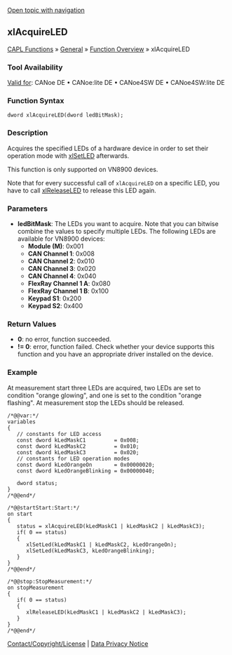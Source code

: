 [Open topic with navigation](../../../../../CANoeDEFamily.htm#Topics/CAPLFunctions/Other/Functions/CAPLfunctionxlAcquireLED.md)

## xlAcquireLED

[CAPL Functions](../../CAPLfunctions.md) » [General](../CAPLGeneralStartPage.md) » [Function Overview](../CAPLfunctionsGeneralOverview.md) » xlAcquireLED

### Tool Availability

[Valid for](../../../Shared/FeatureAvailability.md): CANoe DE • CANoe:lite DE • CANoe4SW DE • CANoe4SW:lite DE

### Function Syntax

```plaintext
dword xlAcquireLED(dword ledBitMask);
```

### Description

Acquires the specified LEDs of a hardware device in order to set their operation mode with [xlSetLED](CAPLfunctionxlSetLED.md) afterwards.

This function is only supported on VN8900 devices.

Note that for every successful call of `xlAcquireLED` on a specific LED, you have to call [xlReleaseLED](CAPLfunctionxlReleaseLED.md) to release this LED again.

### Parameters

- **ledBitMask**: The LEDs you want to acquire. Note that you can bitwise combine the values to specify multiple LEDs. The following LEDs are available for VN8900 devices:
  - **Module (M)**: 0x001
  - **CAN Channel 1**: 0x008
  - **CAN Channel 2**: 0x010
  - **CAN Channel 3**: 0x020
  - **CAN Channel 4**: 0x040
  - **FlexRay Channel 1 A**: 0x080
  - **FlexRay Channel 1 B**: 0x100
  - **Keypad S1**: 0x200
  - **Keypad S2**: 0x400

### Return Values

- **0**: no error, function succeeded.
- **!= 0**: error, function failed. Check whether your device supports this function and you have an appropriate driver installed on the device.

### Example

At measurement start three LEDs are acquired, two LEDs are set to condition "orange glowing", and one is set to the condition "orange flashing". At measurement stop the LEDs should be released.

```plaintext
/*@@var:*/
variables
{
   // constants for LED access
   const dword kLedMaskC1         = 0x008;
   const dword kLedMaskC2         = 0x010;
   const dword kLedMaskC3         = 0x020;
   // constants for LED operation modes
   const dword kLedOrangeOn       = 0x00000020;
   const dword kLedOrangeBlinking = 0x00000040;

   dword status;
}
/*@@end*/

/*@@startStart:Start:*/
on start
{
   status = xlAcquireLED(kLedMaskC1 | kLedMaskC2 | kLedMaskC3);
   if( 0 == status)
   {
      xlSetLed(kLedMaskC1 | kLedMaskC2, kLedOrangeOn);
      xlSetLed(kLedMaskC3, kLedOrangeBlinking);
   }
}
/*@@end*/

/*@@stop:StopMeasurement:*/
on stopMeasurement
{
   if( 0 == status)
   {
      xlReleaseLED(kLedMaskC1 | kLedMaskC2 | kLedMaskC3);
   }
}
/*@@end*/
```

[Contact/Copyright/License](../../../Shared/ContactCopyrightLicense.md) | [Data Privacy Notice](https://www.vector.com/int/en/company/get-info/privacy-policy/)
